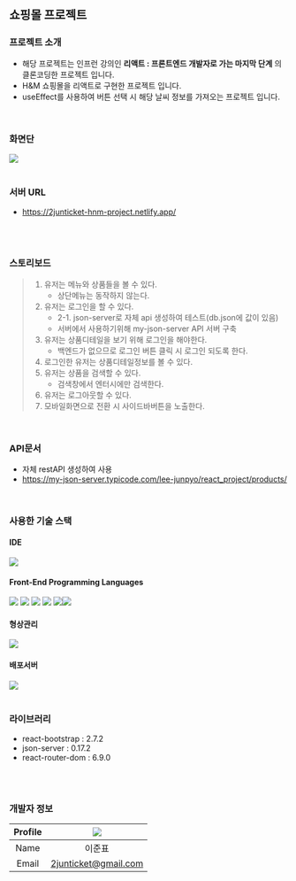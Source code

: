 ## 쇼핑몰 프로젝트
### 프로젝트 소개
* 해당 프로젝트는 인프런 강의인 **리액트 : 프론트엔드 개발자로 가는 마지막 단계** 의 클론코딩한 프로젝트 입니다.
* H&M 쇼핑몰을 리액트로 구현한 프로젝트 입니다.
* useEffect를 사용하여 버튼 선택 시 해당 날씨 정보를 가져오는 프로젝트 입니다.
<br>

### 화면단
<img src="https://user-images.githubusercontent.com/111855438/225038092-42d3d11f-05eb-4371-8d0c-747190dbdb2d.mp4">
<br>
<br>

### 서버 URL
* https://2junticket-hnm-project.netlify.app/
<br>
<br>

 ### 스토리보드

> 1. 유저는 메뉴와 상품들을 볼 수 있다.
>       * 상단메뉴는 동작하지 않는다.
> 2. 유저는 로그인을 할 수 있다.
>       * 2-1. json-server로 자체 api 생성하여 테스트(db.json에 값이 있음)
>       * 서버에서 사용하기위해 my-json-server API 서버 구축
> 3. 유저는 상품디테일을 보기 위해 로그인을 해야한다.
>       * 백엔드가 없으므로 로그인 버튼 클릭 시 로그인 되도록 한다.
> 4. 로그인한 유저는 상품디테일정보를 볼 수 있다.
> 5. 유저는 상품을 검색할 수 있다.
>       * 검색창에서 엔터시에만 검색한다.
> 6. 유저는 로그아웃할 수 있다.
> 7. 모바일화면으로 전환 시 사이드바버튼을 노출한다.
<br>

### API문서
* 자체 restAPI 생성하여 사용
* https://my-json-server.typicode.com/lee-junpyo/react_project/products/
<br>

### 사용한 기술 스택
#### IDE
  <img src="https://img.shields.io/badge/Visual Studio Code-007ACC?style=flat&logo=Visual Studio Code&logoColor=white"/>
<br>

#### Front-End Programming Languages
  <img src="https://img.shields.io/badge/HTML5-E34F26?style=flat&logo=html5&logoColor=white"/> <img src="https://img.shields.io/badge/CSS Modules-000000?style=flat&logo=cssModules&logoColor=white"/> <img src="https://img.shields.io/badge/CSS3-1572B6?style=flat&logo=css3&logoColor=white"/> <img src="https://img.shields.io/badge/JavaScript(ES8)-F7DF1E?style=flat&logo=javascript&logoColor=white"/> <img src="https://img.shields.io/badge/React-61DAFB?style=flat&logo=react&logoColor=white"/><img src="https://img.shields.io/badge/BootStrap-7952B3?style=flat&logo=bootstrap&logoColor=white"/>
<br>

#### 형상관리
  <img src="https://img.shields.io/badge/GitHub-181717?style=flat&logo=github&logoColor=white"/>
<br>

#### 배포서버
 <img src="https://img.shields.io/badge/netlify-%23000000.svg?style=for-the-badge&logo=netlify&logoColor=#00C7B7"/>
<br>
<br>

### 라이브러리
* react-bootstrap : 2.7.2
* json-server : 0.17.2
* react-router-dom : 6.9.0
<br>
<br>


### 개발자 정보
|Profile|<img src="https://user-images.githubusercontent.com/48265181/197502155-a56f3d2b-6301-41cf-aa65-59e54e253fa9.png" />|
|:---:|:---:|
|Name|이준표|
|Email|2junticket@gmail.com|